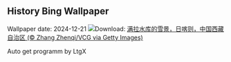 ## History Bing Wallpaper
Wallpaper date: 2024-12-21
![](https://www.bing.com/th?id=OHR.WinterSolstice2024_ZH-CN2045153949_UHD.jpg&w=1000)Download: [满拉水库的雪景，日喀则，中国西藏自治区 (© Zhang Zhenqi/VCG via Getty Images)](https://www.bing.com/th?id=OHR.WinterSolstice2024_ZH-CN2045153949_UHD.jpg)

Auto get programm by LtgX
